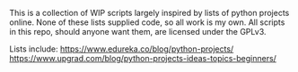 This is a collection of WIP scripts largely inspired by lists of python projects online. None of these lists supplied code, so all work is my own. 
All scripts in this repo, should anyone want them, are licensed under the GPLv3.

Lists include:
https://www.edureka.co/blog/python-projects/
https://www.upgrad.com/blog/python-projects-ideas-topics-beginners/

